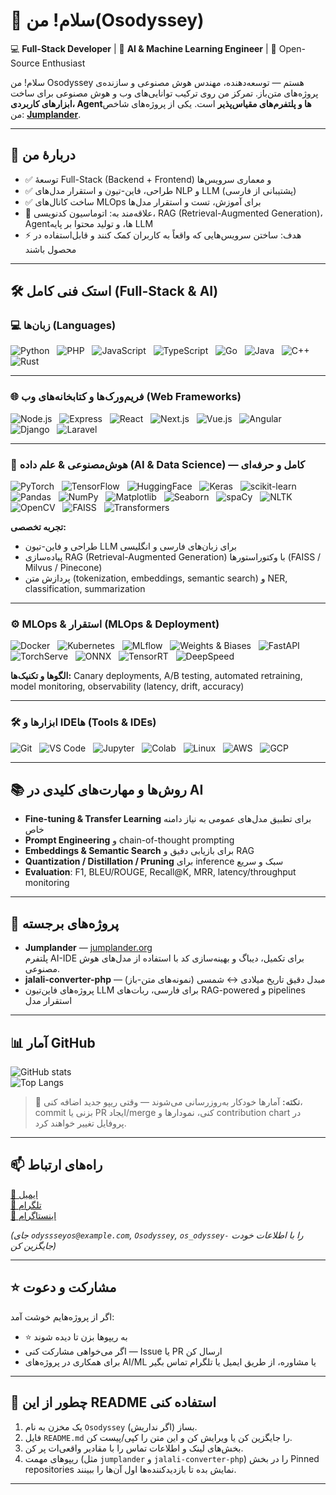 # 👋 سلام! من(Osodyssey)

💻 **Full-Stack Developer** | 🤖 **AI & Machine Learning Engineer** | 🚀 Open-Source Enthusiast

سلام! من Osodyssey هستم — توسعه‌دهنده، مهندس هوش مصنوعی و سازنده‌ی پروژه‌های متن‌باز. تمرکز من روی ترکیب توانایی‌های وب و هوش مصنوعی برای ساخت **ابزارهای کاربردی، Agentها و پلتفرم‌های مقیاس‌پذیر** است. یکی از پروژه‌های شاخص من: **[Jumplander](https://jumplander.org)**.

---

## 🔭 دربارهٔ من
- ✅ توسعهٔ Full-Stack (Backend + Frontend) و معماری سرویس‌ها  
- ✅ طراحی، فاین-تیون و استقرار مدل‌های NLP و LLM (پشتیبانی از فارسی)  
- ✅ ساخت کانال‌های MLOps برای آموزش، تست و استقرار مدل‌ها  
- 🎯 علاقه‌مند به: اتوماسیون کدنویسی، RAG (Retrieval-Augmented Generation)، Agentها، و تولید محتوا بر پایه LLM  
- ⚡ هدف: ساختن سرویس‌هایی که واقعاً به کاربران کمک کنند و قابل‌استفاده در محصول باشند

---

## 🛠️ استک فنی کامل (Full-Stack & AI)

### 💻 زبان‌ها (Languages)
![Python](https://img.shields.io/badge/Python-3776AB?logo=python&logoColor=fff) &nbsp;
![PHP](https://img.shields.io/badge/PHP-777BB4?logo=php&logoColor=fff) &nbsp;
![JavaScript](https://img.shields.io/badge/JavaScript-F7DF1E?logo=javascript&logoColor=000) &nbsp;
![TypeScript](https://img.shields.io/badge/TypeScript-3178C6?logo=typescript&logoColor=fff) &nbsp;
![Go](https://img.shields.io/badge/Go-00ADD8?logo=go&logoColor=fff) &nbsp;
![Java](https://img.shields.io/badge/Java-007396?logo=java&logoColor=fff) &nbsp;
![C++](https://img.shields.io/badge/C%2B%2B-00599C?logo=c%2B%2B&logoColor=fff) &nbsp;
![Rust](https://img.shields.io/badge/Rust-000000?logo=rust&logoColor=fff)

---

### 🌐 فریم‌ورک‌ها و کتابخانه‌های وب (Web Frameworks)
![Node.js](https://img.shields.io/badge/Node.js-339933?logo=node.js&logoColor=fff) &nbsp;
![Express](https://img.shields.io/badge/Express-000000?logo=express&logoColor=fff) &nbsp;
![React](https://img.shields.io/badge/React-61DAFB?logo=react&logoColor=000) &nbsp;
![Next.js](https://img.shields.io/badge/Next.js-000000?logo=next.js&logoColor=fff) &nbsp;
![Vue.js](https://img.shields.io/badge/Vue.js-4FC08D?logo=vue.js&logoColor=fff) &nbsp;
![Angular](https://img.shields.io/badge/Angular-DD0031?logo=angular&logoColor=fff) &nbsp;
![Django](https://img.shields.io/badge/Django-092E20?logo=django&logoColor=fff) &nbsp;
![Laravel](https://img.shields.io/badge/Laravel-FF2D20?logo=laravel&logoColor=fff)

---

### 🤖 هوش‌مصنوعی & علم داده (AI & Data Science) — کامل و حرفه‌ای
![PyTorch](https://img.shields.io/badge/PyTorch-EE4C2C?logo=pytorch&logoColor=fff) &nbsp;
![TensorFlow](https://img.shields.io/badge/TensorFlow-FF6F00?logo=tensorflow&logoColor=fff) &nbsp;
![HuggingFace](https://img.shields.io/badge/HuggingFace-FFA500?logo=huggingface&logoColor=fff) &nbsp;
![Keras](https://img.shields.io/badge/Keras-D00000?logo=keras&logoColor=fff) &nbsp;
![scikit-learn](https://img.shields.io/badge/scikit--learn-F7931E?logo=scikit-learn&logoColor=fff) &nbsp;
![Pandas](https://img.shields.io/badge/Pandas-150458?logo=pandas&logoColor=fff) &nbsp;
![NumPy](https://img.shields.io/badge/NumPy-013243?logo=numpy&logoColor=fff) &nbsp;
![Matplotlib](https://img.shields.io/badge/Matplotlib-11557C?logo=matplotlib&logoColor=fff) &nbsp;
![Seaborn](https://img.shields.io/badge/Seaborn-4C72B0?logo=seaborn&logoColor=fff) &nbsp;
![spaCy](https://img.shields.io/badge/spaCy-09A3D5?logo=spacy&logoColor=fff) &nbsp;
![NLTK](https://img.shields.io/badge/NLTK-990000?logo=nltk&logoColor=fff) &nbsp;
![OpenCV](https://img.shields.io/badge/OpenCV-5C3EE8?logo=opencv&logoColor=fff) &nbsp;
![FAISS](https://img.shields.io/badge/FAISS-2F74B5?logo=faiss&logoColor=fff) &nbsp;
![Transformers](https://img.shields.io/badge/Transformers-FF8C00?logo=transformers&logoColor=fff)

**تجربه تخصصی:**  
- طراحی و فاین-تیون LLM برای زبان‌های فارسی و انگلیسی  
- پیاده‌سازی RAG (Retrieval-Augmented Generation) با وکتوراستورها (FAISS / Milvus / Pinecone)  
- پردازش متن (tokenization, embeddings, semantic search) و NER, classification, summarization

---

### ⚙️ MLOps & استقرار (MLOps & Deployment)
![Docker](https://img.shields.io/badge/Docker-2496ED?logo=docker&logoColor=fff) &nbsp;
![Kubernetes](https://img.shields.io/badge/Kubernetes-326CE5?logo=kubernetes&logoColor=fff) &nbsp;
![MLflow](https://img.shields.io/badge/MLflow-000000?logo=mlflow&logoColor=fff) &nbsp;
![Weights & Biases](https://img.shields.io/badge/W%26B-4110A8?logo=wandb&logoColor=fff) &nbsp;
![FastAPI](https://img.shields.io/badge/FastAPI-009688?logo=fastapi&logoColor=fff) &nbsp;
![TorchServe](https://img.shields.io/badge/TorchServe-EE4C2C?logo=torcheserve&logoColor=fff) &nbsp;
![ONNX](https://img.shields.io/badge/ONNX-000000?logo=onnx&logoColor=fff) &nbsp;
![TensorRT](https://img.shields.io/badge/TensorRT-FF6600?logo=tensorrt&logoColor=fff) &nbsp;
![DeepSpeed](https://img.shields.io/badge/DeepSpeed-0B6FFF?logo=deepspeed&logoColor=fff)

**الگوها و تکنیک‌ها:** Canary deployments, A/B testing, automated retraining, model monitoring, observability (latency, drift, accuracy)

---

### 🛠️ ابزارها و IDEها (Tools & IDEs)
![Git](https://img.shields.io/badge/Git-F05032?logo=git&logoColor=fff) &nbsp;
![VS Code](https://img.shields.io/badge/VS%20Code-007ACC?logo=visualstudiocode&logoColor=fff) &nbsp;
![Jupyter](https://img.shields.io/badge/Jupyter-F37626?logo=jupyter&logoColor=fff) &nbsp;
![Colab](https://img.shields.io/badge/Google%20Colab-4285F4?logo=googlecolab&logoColor=fff) &nbsp;
![Linux](https://img.shields.io/badge/Linux-FCC624?logo=linux&logoColor=000) &nbsp;
![AWS](https://img.shields.io/badge/AWS-232F3E?logo=amazonaws&logoColor=fff) &nbsp;
![GCP](https://img.shields.io/badge/GCP-4285F4?logo=googlecloud&logoColor=fff)

---

## 📚 روش‌ها و مهارت‌های کلیدی در AI
- **Fine-tuning & Transfer Learning** برای تطبیق مدل‌های عمومی به نیاز دامنه خاص  
- **Prompt Engineering** و chain-of-thought prompting  
- **Embeddings & Semantic Search** برای بازیابی دقیق و RAG  
- **Quantization / Distillation / Pruning** برای inference سبک و سریع  
- **Evaluation**: F1, BLEU/ROUGE, Recall@K, MRR, latency/throughput monitoring

---

## 🚀 پروژه‌های برجسته
- **Jumplander** — [jumplander.org](https://jumplander.org)  
  پلتفرم AI-IDE برای تکمیل، دیباگ و بهینه‌سازی کد با استفاده از مدل‌های هوش مصنوعی.  
- **jalali-converter-php** — مبدل دقیق تاریخ میلادی ↔ شمسی (نمونه‌های متن-باز)  
- پروژه‌های فاین‌تیون LLM برای فارسی، ربات‌های RAG-powered و pipelines استقرار مدل

---

## 📊 آمار GitHub
![GitHub stats](https://github-readme-stats.vercel.app/api?username=Osodyssey&show_icons=true&theme=radical)  
![Top Langs](https://github-readme-stats.vercel.app/api/top-langs/?username=Osodyssey&layout=compact&theme=radical)

> 🔔 **نکته:** آمارها خودکار به‌روزرسانی می‌شوند — وقتی ریپو جدید اضافه کنی، commit بزنی یا PR ایجاد/merge کنی، نمودارها و contribution chart در پروفایل تغییر خواهند کرد.

---

## 📫 راه‌های ارتباط
[📧 ایمیل](mailto:odyssseyos@example.com) &nbsp;  
[📱 تلگرام](https://t.me/Osodyssey) &nbsp;  
[📸 اینستاگرام](https://instagram.com/os_odyssey)

*(جای `odyssseyos@example.com`, `Osodyssey`, `os_odyssey-` را با اطلاعات خودت جایگزین کن)*

---

## ⭐ مشارکت و دعوت
اگر از پروژه‌هایم خوشت آمد:  
- ⭐ به ریپوها بزن تا دیده شوند  
- اگر می‌خواهی مشارکت کنی — Issue یا PR ارسال کن  
- برای همکاری در پروژه‌های AI/ML یا مشاوره، از طریق ایمیل یا تلگرام تماس بگیر

---

## 📝 چطور از این README استفاده کنی
1. یک مخزن به نام `Osodyssey` بساز (اگر نداریش).  
2. فایل `README.md` را جایگزین کن یا ویرایش کن و این متن را کپی/پیست کن.  
3. بخش‌های لینک و اطلاعات تماس را با مقادیر واقعی‌ات پر کن.  
4. ریپوهای مهمت (مثل `jumplander` و `jalali-converter-php`) را در بخش Pinned repositories نمایش بده تا بازدیدکننده‌ها اول آن‌ها را ببینند.

---
